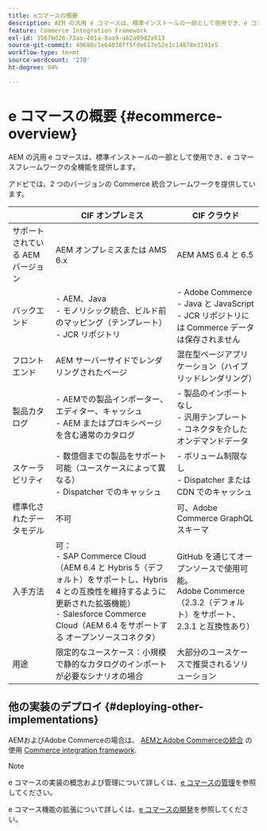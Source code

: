```yaml
---
title: eコマースの概要
description: AEM の汎用 e コマースは、標準インストールの一部として使用でき、e コマースフレームワークの全機能を提供します。
feature: Commerce Integration Framework
exl-id: 3567bd28-73aa-401a-8aa9-a62a99d2a613
source-git-commit: 49688c1e64038ff5fde617e52e1c14878e3191e5
workflow-type: tm+mt
source-wordcount: '270'
ht-degree: 94%

---
```


# e コマースの概要 {#ecommerce-overview}

AEM の汎用 e コマースは、標準インストールの一部として使用でき、e コマースフレームワークの全機能を提供します。

アドビでは、2 つのバージョンの Commerce 統合フレームワークを提供しています。

|                         | CIF オンプレミス | CIF クラウド |
|-------------------------|--------------------------------------------------------------------------------------------------------------------------------------------------------------------------------------------------------|------------------------------------------------------------------------------------------------------------------------|
| サポートされている AEM バージョン | AEM オンプレミスまたは AMS 6.x | AEM AMS 6.4 と 6.5 |
| バックエンド | - AEM、Java <br> - モノリシック統合、ビルド前のマッピング（テンプレート）<br> - JCR リポジトリ | - Adobe Commerce <br>- Java と JavaScript <br>- JCR リポジトリには Commerce データは保存されません |
| フロントエンド | AEM サーバーサイドでレンダリングされたページ | 混在型ページアプリケーション（ハイブリッドレンダリング） |
| 製品カタログ | - AEMでの製品インポーター、エディター、キャッシュ <br>- AEM またはプロキシページを含む通常のカタログ | - 製品のインポートなし <br>- 汎用テンプレート <br> - コネクタを介したオンデマンドデータ |
| スケーラビリティ | - 数億個までの製品をサポート可能（ユースケースによって異なる） <br> - Dispatcher でのキャッシュ | - ボリューム制限なし <br>- Dispatcher または CDN でのキャッシュ |
| 標準化されたデータモデル | 不可 | 可、Adobe Commerce GraphQL スキーマ |
| 入手方法 | 可：<br> - SAP Commerce Cloud（AEM 6.4 と Hybris 5（デフォルト）をサポートし、Hybris 4 との互換性を維持するように更新された拡張機能）<br>- Salesforce Commerce Cloud（AEM 6.4 をサポートする オープンソースコネクタ） | GitHub を通じてオープンソースで使用可能。<br> Adobe Commerce（2.3.2（デフォルト）をサポート、2.3.1 と互換性あり） |
| 用途 | 限定的なユースケース：小規模で静的なカタログのインポートが必要なシナリオの場合 | 大部分のユースケースで推奨されるソリューション |


## 他の実装のデプロイ {#deploying-other-implementations}

AEMおよびAdobe Commerceの場合は、 [AEMとAdobe Commerceの統合](/help/commerce/cif/integrating/magento.md) の使用 [Commerce integration framework](/help/commerce/cif/introduction.md).

>[!NOTE]
>
>e コマースの実装の概念および管理について詳しくは、[e コマースの管理](/help/commerce/cif-classic/administering/ecommerce.md)を参照してください。
>
>e コマース機能の拡張について詳しくは、[e コマースの開発](/help/commerce/cif-classic/developing/ecommerce.md)を参照してください。
